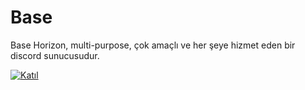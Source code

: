 # Base
Base Horizon, multi-purpose, çok amaçlı ve her şeye hizmet eden bir discord sunucusudur.

[![Katıl](https://discordapp.com/api/guilds/736270878295326784/widget.png?style=banner5)](https://discord.gg/hgh7qgZ)
